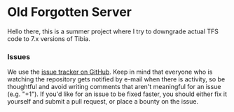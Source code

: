 Old Forgotten Server
===============

Hello there, this is a summer project where I try to downgrade actual TFS code to 7.x versions of Tibia.

### Issues

We use the [issue tracker on GitHub](https://github.com/joseluis2g/oldtfs/issues). Keep in mind that everyone who is watching the repository gets notified by e-mail when there is activity, so be thoughtful and avoid writing comments that aren't meaningful for an issue (e.g. "+1"). If you'd like for an issue to be fixed faster, you should either fix it yourself and submit a pull request, or place a bounty on the issue.
